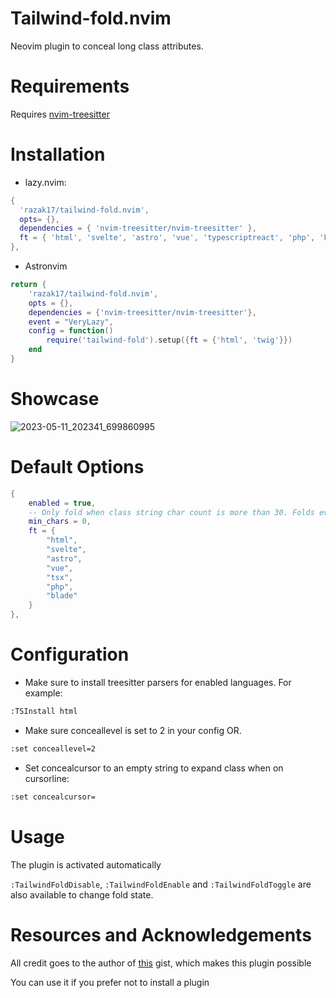 # Tailwind-fold.nvim

Neovim plugin to conceal long class attributes.

# Requirements

Requires [nvim-treesitter](https://github.com/nvim-treesitter/nvim-treesitter)

# Installation

- lazy.nvim:

```lua
{
  'razak17/tailwind-fold.nvim',
  opts= {},
  dependencies = { 'nvim-treesitter/nvim-treesitter' },
  ft = { 'html', 'svelte', 'astro', 'vue', 'typescriptreact', 'php', 'blade' },
},
```

- Astronvim

```lua
return {
    'razak17/tailwind-fold.nvim',
    opts = {},
    dependencies = {'nvim-treesitter/nvim-treesitter'},
    event = "VeryLazy",
    config = function()
        require('tailwind-fold').setup({ft = {'html', 'twig'}})
    end
}
```

# Showcase

![2023-05-11_202341_699860995](https://github.com/razak17/tailwind-fold.nvim/assets/52210954/7c876300-2625-48ff-9b98-8765f7dfd5e9)

# Default Options

```lua
{
	enabled = true,
	-- Only fold when class string char count is more than 30. Folds everything by default.
	min_chars = 0,
	ft = {
		"html",
		"svelte",
		"astro",
		"vue",
		"tsx",
		"php",
		"blade"
	}
},
```

# Configuration

- Make sure to install treesitter parsers for enabled languages. For example:

```bash
:TSInstall html
```

- Make sure conceallevel is set to 2 in your config OR.

```bash
:set conceallevel=2
```

- Set concealcursor to an empty string to expand class when on cursorline:

```bash
:set concealcursor=
```

# Usage

The plugin is activated automatically

`:TailwindFoldDisable`, `:TailwindFoldEnable` and `:TailwindFoldToggle` are also available to change fold state.

# Resources and Acknowledgements

All credit goes to the author of [this](https://gist.github.com/mactep/430449fd4f6365474bfa15df5c02d27b) gist, which makes this plugin possible

You can use it if you prefer not to install a plugin
